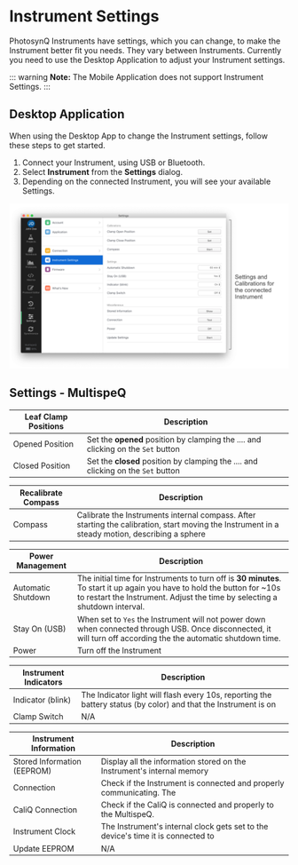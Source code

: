 # Instrument Settings

PhotosynQ Instruments have settings, which you can change, to make the Instrument better fit you needs. They vary between Instruments. Currently you need to use the Desktop Application to adjust your Instrument settings.

::: warning
**Note:** The Mobile Application does not support Instrument Settings.
:::

## Desktop Application

When using the Desktop App to change the Instrument settings, follow these steps to get started.

1. Connect your Instrument, using USB or Bluetooth.
2. Select **Instrument** from the **Settings** dialog.
3. Depending on the connected Instrument, you will see your available Settings.

![Settings Dialog to adjust the Instrument settings.](./images/instrument-settings-desktop-app.png)

## Settings - MultispeQ

| Leaf Clamp Positions | Description |
| -------------------- |-------------|
| Opened Position | Set the **opened** position by clamping the .... and clicking on the `Set` button |
| Closed Position | Set the **closed** position by clamping the .... and clicking on the `Set` button |

| Recalibrate Compass | Description |
| ------------------- | ----------- |
| Compass | Calibrate the Instruments internal compass. After starting the calibration, start moving the Instrument in a steady motion, describing a sphere |

| Power Management | Description |
| ---------------- | ----------- |
| Automatic Shutdown | The initial time for Instruments to turn off is **30 minutes**. To start it up again you have to hold the button for ~10s to restart the Instrument. Adjust the time by selecting a shutdown interval. |
| Stay On (USB) | When set to `Yes` the Instrument will not power down when connected through USB. Once disconnected, it will turn off according the the automatic shutdown time. |
| Power | Turn off the Instrument |

| Instrument Indicators | Description |
| --------------------- | ----------- |
| Indicator (blink) | The Indicator light will flash every 10s, reporting the battery status (by color) and that the Instrument is on |
| Clamp Switch | N/A |

| Instrument Information | Description |
| ---------------------- | ----------- |
| Stored Information (EEPROM) | Display all the information stored on the Instrument's internal memory |
| Connection | Check if the Instrument is connected and properly communicating. The  |
| CaliQ Connection | Check if the CaliQ is connected and properly to the MultispeQ. |
| Instrument Clock | The Instrument's internal clock gets set to the device's time it is connected to |
| Update EEPROM | N/A |
